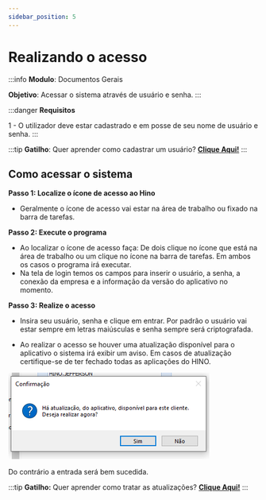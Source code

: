 ```yaml
---
sidebar_position: 5
---
```


# Realizando o acesso

:::info
**Modulo**: Documentos Gerais

**Objetivo**: Acessar o sistema através de usuário e senha.
:::

:::danger
**Requisitos**

1 - O utilizador deve estar cadastrado e em posse de seu nome de usuário e senha.
:::

:::tip
**Gatilho**: Quer aprender como cadastrar um usuário? [**Clique Aqui!**](https://www.notion.so/Cria-o-de-Usu-rios-para-o-ERP-5e14acced9604d91b8f8c69f85154cb5?pvs=21)
:::

## Como acessar o sistema

**Passo 1: Localize o ícone de acesso ao Hino**

- Geralmente o ícone de acesso vai estar na área de trabalho ou fixado na barra de tarefas.

**Passo 2: Execute o programa**

- Ao localizar o ícone de acesso faça: De dois clique no ícone que está na área de trabalho ou um clique no ícone na barra de tarefas. Em ambos os casos o programa irá executar.
- Na tela de login temos os campos para inserir o usuário, a senha, a conexão da empresa e a informação da versão do aplicativo no momento.

**Passo 3: Realize o acesso**

- Insira seu usuário, senha e clique em entrar. Por padrão o usuário vai estar sempre em letras maiúsculas e senha sempre será criptografada.

- Ao realizar o acesso se houver uma atualização disponível para o aplicativo o sistema irá exibir um aviso. Em casos de atualização certifique-se de ter fechado todas as aplicações do HINO.

![acessando-o-hino](./img/acessando-o-hino/acessando-o-hino.png)

Do contrário a entrada será bem sucedida.

:::tip
**Gatilho:** Quer aprender como tratar as atualizações? **[Clique Aqui!](https://www.notion.so/Procedimento-para-atualiza-es-e58764bf7fd044359ebe61f38d5e74d4?pvs=21)**
:::